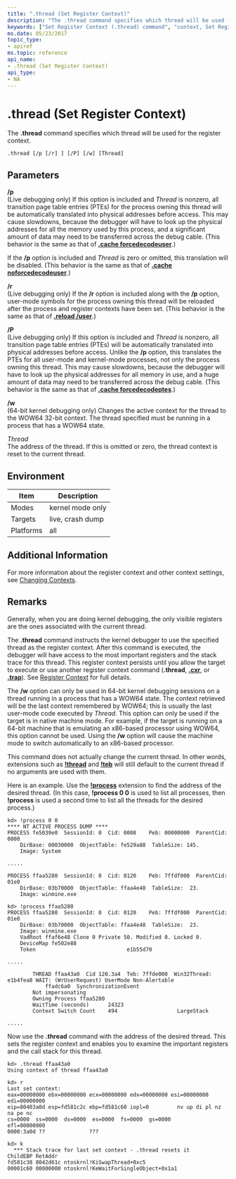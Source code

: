 ```yaml
---
title: ".thread (Set Register Context)"
description: "The .thread command specifies which thread will be used for the register context."
keywords: ["Set Register Context (.thread) command", "context, Set Register Context (.thread) command", "registers, Set Register Context (.thread) command", "call stack, Set Register Context (.thread) command", ".thread (Set Register Context) Windows Debugging"]
ms.date: 05/23/2017
topic_type:
- apiref
ms.topic: reference
api_name:
- .thread (Set Register Context)
api_type:
- NA
---
```


# .thread (Set Register Context)

The **.thread** command specifies which thread will be used for the register context.

```dbgcmd
.thread [/p [/r] ] [/P] [/w] [Thread]
```

## Parameters

<span id="________p______"></span><span id="________P______"></span> **/p**   
(Live debugging only) If this option is included and *Thread* is nonzero, all transition page table entries (PTEs) for the process owning this thread will be automatically translated into physical addresses before access. This may cause slowdowns, because the debugger will have to look up the physical addresses for all the memory used by this process, and a significant amount of data may need to be transferred across the debug cable. (This behavior is the same as that of [**.cache forcedecodeuser**](-cache--set-cache-size-.md).)

If the **/p** option is included and *Thread* is zero or omitted, this translation will be disabled. (This behavior is the same as that of [**.cache noforcedecodeuser**](-cache--set-cache-size-.md).)

<span id="________r______"></span><span id="________R______"></span> **/r**   
(Live debugging only) If the **/r** option is included along with the **/p** option, user-mode symbols for the process owning this thread will be reloaded after the process and register contexts have been set. (This behavior is the same as that of [**.reload /user**](-reload--reload-module-.md).)

<span id="________P______"></span><span id="________p______"></span> **/P**   
(Live debugging only) If this option is included and *Thread* is nonzero, all transition page table entries (PTEs) will be automatically translated into physical addresses before access. Unlike the **/p** option, this translates the PTEs for all user-mode and kernel-mode processes, not only the process owning this thread. This may cause slowdowns, because the debugger will have to look up the physical addresses for all memory in use, and a huge amount of data may need to be transferred across the debug cable. (This behavior is the same as that of [**.cache forcedecodeptes**](-cache--set-cache-size-.md).)

<span id="________w______"></span><span id="________W______"></span> **/w**   
(64-bit kernel debugging only) Changes the active context for the thread to the WOW64 32-bit context. The thread specified must be running in a process that has a WOW64 state.

<span id="_______Thread______"></span><span id="_______thread______"></span><span id="_______THREAD______"></span> *Thread*   
The address of the thread. If this is omitted or zero, the thread context is reset to the current thread.

## Environment

| Item      | Description      |
|-----------|------------------|
| Modes     | kernel mode only |
| Targets   | live, crash dump |
| Platforms | all              |

## Additional Information

For more information about the register context and other context settings, see [Changing Contexts](../debugger/changing-contexts.md).

## Remarks

Generally, when you are doing kernel debugging, the only visible registers are the ones associated with the current thread.

The **.thread** command instructs the kernel debugger to use the specified thread as the register context. After this command is executed, the debugger will have access to the most important registers and the stack trace for this thread. This register context persists until you allow the target to execute or use another register context command (**.thread**, [**.cxr**](-cxr--display-context-record-.md), or [**.trap**](-trap--display-trap-frame-.md)). See [Register Context](../debugger/changing-contexts.md#register-context) for full details.

The **/w** option can only be used in 64-bit kernel debugging sessions on a thread running in a process that has a WOW64 state. The context retrieved will be the last context remembered by WOW64; this is usually the last user-mode code executed by *Thread*. This option can only be used if the target is in native machine mode. For example, if the target is running on a 64-bit machine that is emulating an x86-based processor using WOW64, this option cannot be used. Using the **/w** option will cause the machine mode to switch automatically to an x86-based processor.

This command does not actually change the current thread. In other words, extensions such as [**!thread**](-thread.md) and [**!teb**](-teb.md) will still default to the current thread if no arguments are used with them.

Here is an example. Use the [**!process**](-process.md) extension to find the address of the desired thread. (In this case, **!process 0 0** is used to list all processes, then **!process** is used a second time to list all the threads for the desired process.)

```dbgcmd
kd> !process 0 0
**** NT ACTIVE PROCESS DUMP ****
PROCESS fe5039e0  SessionId: 0  Cid: 0008    Peb: 00000000  ParentCid: 0000
    DirBase: 00030000  ObjectTable: fe529a88  TableSize: 145.
    Image: System

.....

PROCESS ffaa5280  SessionId: 0  Cid: 0120    Peb: 7ffdf000  ParentCid: 01e0
    DirBase: 03b70000  ObjectTable: ffaa4e48  TableSize:  23.
    Image: winmine.exe

kd> !process ffaa5280
PROCESS ffaa5280  SessionId: 0  Cid: 0120    Peb: 7ffdf000  ParentCid: 01e0
    DirBase: 03b70000  ObjectTable: ffaa4e48  TableSize:  23.
    Image: winmine.exe
    VadRoot ffaf6e48 Clone 0 Private 50. Modified 0. Locked 0.
    DeviceMap fe502e88
    Token                             e1b55d70

.....

        THREAD ffaa43a0  Cid 120.3a4  Teb: 7ffde000  Win32Thread: e1b4fea8 WAIT: (WrUserRequest) UserMode Non-Alertable
            ffadc6a0  SynchronizationEvent
        Not impersonating
        Owning Process ffaa5280
        WaitTime (seconds)      24323
        Context Switch Count    494                   LargeStack

.....
```

Now use the **.thread** command with the address of the desired thread. This sets the register context and enables you to examine the important registers and the call stack for this thread.

```dbgcmd
kd> .thread ffaa43a0
Using context of thread ffaa43a0

kd> r
Last set context:
eax=00000000 ebx=00000000 ecx=00000000 edx=00000000 esi=00000000 edi=00000000
eip=80403a0d esp=fd581c2c ebp=fd581c60 iopl=0         nv up di pl nz na pe nc
cs=0000  ss=0000  ds=0000  es=0000  fs=0000  gs=0000             efl=00000000
0000:3a0d ??              ???

kd> k
  *** Stack trace for last set context - .thread resets it
ChildEBP RetAddr  
fd581c38 8042d61c ntoskrnl!KiSwapThread+0xc5
00001c60 00000000 ntoskrnl!KeWaitForSingleObject+0x1a1
```

